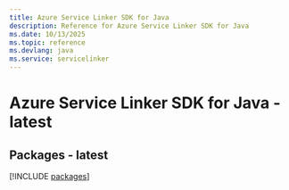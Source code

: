 ```yaml
---
title: Azure Service Linker SDK for Java
description: Reference for Azure Service Linker SDK for Java
ms.date: 10/13/2025
ms.topic: reference
ms.devlang: java
ms.service: servicelinker
---
```

# Azure Service Linker SDK for Java - latest
## Packages - latest
[!INCLUDE [packages](service-linker-index.md)]